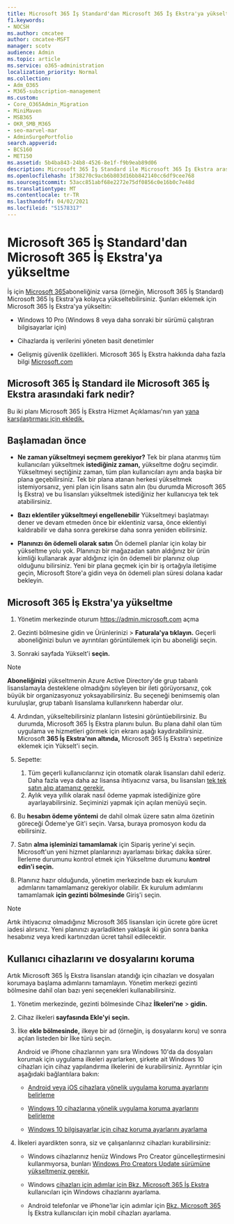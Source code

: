 ```yaml
---
title: Microsoft 365 İş Standard'dan Microsoft 365 İş Ekstra'ya yükseltme
f1.keywords:
- NOCSH
ms.author: cmcatee
author: cmcatee-MSFT
manager: scotv
audience: Admin
ms.topic: article
ms.service: o365-administration
localization_priority: Normal
ms.collection:
- Adm_O365
- M365-subscription-management
ms.custom:
- Core_O365Admin_Migration
- MiniMaven
- MSB365
- OKR_SMB_M365
- seo-marvel-mar
- AdminSurgePortfolio
search.appverid:
- BCS160
- MET150
ms.assetid: 5b4ba843-24b8-4526-8e1f-f9b9eab89d06
description: Microsoft 365 İş Standard ile Microsoft 365 İş Ekstra arasındaki farkı ve Microsoft 365 İş Ekstra'ya nasıl yükseltebilirsiniz öğrenin.
ms.openlocfilehash: 1f38270c9acb6b803d16bb842140cc6df9cee768
ms.sourcegitcommit: 53acc851abf68e2272e75df0856c0e16b0c7e48d
ms.translationtype: MT
ms.contentlocale: tr-TR
ms.lasthandoff: 04/02/2021
ms.locfileid: "51578317"
---
```

# <a name="upgrade-to-microsoft-365-business-premium-from-microsoft-365-business-standard"></a>Microsoft 365 İş Standard'dan Microsoft 365 İş Ekstra'ya yükseltme

İş için [Microsoft 365](https://products.office.com/compare-all-microsoft-office-products-4-column?activetab=tab:primaryr2)aboneliğiniz varsa (örneğin, Microsoft 365 İş Standard) Microsoft 365 İş Ekstra'ya kolayca yükseltebilirsiniz. Şunları eklemek için Microsoft 365 İş Ekstra'ya yükseltin:

- Windows 10 Pro (Windows 8 veya daha sonraki bir sürümü çalıştıran bilgisayarlar için)

- Cihazlarda iş verilerini yöneten basit denetimler

- Gelişmiş güvenlik özellikleri.
Microsoft 365 İş Ekstra hakkında daha fazla bilgi [Microsoft.com](https://www.microsoft.com/microsoft-365/business)

## <a name="whats-the-difference-between-microsoft-365-business-standard-and-microsoft-365-business-premium"></a>Microsoft 365 İş Standard ile Microsoft 365 İş Ekstra arasındaki fark nedir?

Bu iki planı Microsoft 365 İş Ekstra Hizmet Açıklaması'nın yan [yana karşılaştırması için ekledik.](/office365/servicedescriptions/microsoft-365-service-descriptions/microsoft-365-business-service-description) 

## <a name="before-you-get-started"></a>Başlamadan önce

- **Ne zaman yükseltmeyi seçmem gerekiyor?** Tek bir plana atanmış tüm kullanıcıları yükseltmek **istediğiniz zaman,** yükseltme doğru seçimdir. Yükseltmeyi seçtiğiniz zaman, tüm plan kullanıcıları aynı anda başka bir plana geçebilirsiniz. Tek bir plana atanan herkesi yükseltmek istemiyorsanız, yeni plan için lisans satın alın (bu durumda Microsoft 365 İş Ekstra) ve bu lisansları yükseltmek istediğiniz her kullanıcıya tek tek atabilirsiniz. [](../admin/manage/assign-licenses-to-users.md)

- **Bazı eklentiler yükseltmeyi engellenebilir** Yükseltmeyi başlatmayı dener ve devam etmeden önce bir eklentiniz varsa, önce eklentiyi kaldırabilir ve daha sonra gerekirse daha sonra yeniden ebilirsiniz.

- **Planınızı ön ödemeli olarak satın** Ön ödemeli planlar için kolay bir yükseltme yolu yok. Planınızı bir mağazadan satın aldığınız bir ürün kimliği kullanarak ayar aldığınız için ön ödemeli bir planınız olup olduğunu bilirsiniz. Yeni bir plana geçmek için bir iş ortağıyla iletişime geçin, Microsoft Store'a gidin veya ön ödemeli plan süresi dolana kadar bekleyin.

## <a name="upgrade-to-microsoft-365-business-premium"></a>Microsoft 365 İş Ekstra'ya yükseltme

1. Yönetim merkezinde oturum <a href="https://go.microsoft.com/fwlink/p/?linkid=837890" target="_blank">https://admin.microsoft.com</a> açma

2. Gezinti bölmesine gidin  ve Ürünlerinizi \> **Faturala'ya tıklayın.** Geçerli aboneliğinizi bulun ve ayrıntıları görüntülemek için bu aboneliği seçin.

3. Sonraki sayfada Yükselt'i **seçin.**

  > [!NOTE]
  > **Aboneliğinizi** yükseltmenin Azure Active Directory'de grup tabanlı lisanslamayla desteklene olmadığını söyleyen bir ileti görüyorsanız, çok büyük bir organizasyonuz yoksayabilirsiniz. Bu seçeneği benimsemiş olan kuruluşlar, grup tabanlı lisanslama kullanırkenn haberdar olur.

4. Ardından, yükseltebilirsiniz planların listesini görüntüebilirsiniz. Bu durumda, Microsoft 365 İş Ekstra planını bulun. Bu plana dahil olan tüm uygulama ve hizmetleri görmek için ekranı aşağı kaydırabilirsiniz. Microsoft **365 İş Ekstra'nın altında,** Microsoft 365 İş Ekstra'ı sepetinize eklemek için Yükselt'i seçin. 

5. Sepette:

    1. Tüm geçerli kullanıcılarınız için otomatik olarak lisansları dahil ederiz. Daha fazla veya daha az lisansa ihtiyacınız varsa, bu lisansları [tek tek satın alıp atamanız gerekir.](../admin/manage/assign-licenses-to-users.md)  
    2. Aylık veya yıllık olarak nasıl ödeme yapmak istediğinize göre ayarlayabilirsiniz. Seçiminizi yapmak için açılan menüyü seçin.

6. Bu **hesabın ödeme yöntemi** de dahil olmak üzere satın alma özetinin göreceği Ödeme'ye Git'i seçin. Varsa, buraya promosyon kodu da ebilirsiniz.

7. Satın **alma işleminizi tamamlamak** için Sipariş yerine'yi seçin.\
Microsoft'un yeni hizmet planlarınızı ayarlaması birkaç dakika sürer. İlerleme durumunu kontrol etmek için Yükseltme durumunu **kontrol edin'i seçin.**

8. Planınız hazır olduğunda, yönetim merkezinde bazı ek kurulum adımlarını tamamlamanız gerekiyor olabilir. Ek kurulum adımlarını tamamlamak **için gezinti bölmesinde** Giriş'i seçin.

> [!NOTE]
> Artık ihtiyacınız olmadığınız Microsoft 365 lisansları için ücrete göre ücret iadesi alırsınız. Yeni planınızı ayarladikten yaklaşık iki gün sonra banka hesabınız veya kredi kartınızdan ücret tahsil edilecektir.
  
## <a name="protect-user-devices-and-files"></a>Kullanıcı cihazlarını ve dosyalarını koruma

Artık Microsoft 365 İş Ekstra lisansları atandığı için cihazları ve dosyaları korumaya başlama adımlarını tamamlayın. Yönetim merkezi gezinti bölmesine dahil olan bazı yeni seçenekleri kullanabilirsiniz.
  
1. Yönetim merkezinde, gezinti bölmesinde Cihaz **İlkeleri'ne** \> **gidin.**

2. Cihaz ilkeleri **sayfasında Ekle'yi** **seçin.**

3. İlke **ekle bölmesinde,** ilkeye bir ad (örneğin, iş dosyalarını  koru) ve sonra açılan listeden bir İlke türü seçin.

    Android ve iPhone cihazlarının yanı sıra Windows 10'da da dosyaları korumak için uygulama ilkeleri ayarlarken, şirkete ait Windows 10 cihazları için cihaz yapılandırma ilkelerini de kurabilirsiniz. Ayrıntılar için aşağıdaki bağlantılara bakın:

    - [Android veya iOS cihazlara yönelik uygulama koruma ayarlarını belirleme](app-protection-settings-for-android-and-ios.md)

    - [Windows 10 cihazlarına yönelik uygulama koruma ayarlarını belirleme](protection-settings-for-windows-10-devices.md)

    - [Windows 10 bilgisayarlar için cihaz koruma ayarlarını ayarlama](protection-settings-for-windows-10-pcs.md)

4. İlkeleri ayardikten sonra, siz ve çalışanlarınız cihazları kurabilirsiniz:

    - Windows cihazlarınız henüz Windows Pro Creator güncelleştirmesini kullanmıyorsa, bunları [Windows Pro Creators Update sürümüne yükseltmeniz gerekir.](upgrade-to-windows-pro-creators-update.md)

    - Windows [cihazları için adımlar için Bkz. Microsoft 365 İş Ekstra](set-up-windows-devices.md) kullanıcıları için Windows cihazlarını ayarlama.

    - Android telefonlar ve iPhone'lar için adımlar için [Bkz. Microsoft 365](set-up-mobile-devices.md) İş Ekstra kullanıcıları için mobil cihazları ayarlama.